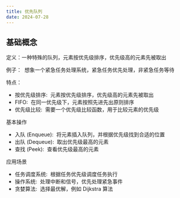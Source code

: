 ```yaml
---
title: 优先队列
date: 2024-07-28
---
```

## 基础概念

定义：一种特殊的队列，元素按优先级排序，优先级高的元素先被取出

例子：  想象一个紧急任务处理系统，紧急任务优先处理，非紧急任务等待

特点：

- 按优先级排序:  元素按优先级排序，优先级高的元素先被取出
- FIFO:  在同一优先级下，元素按照先进先出原则排序
- 优先级比较:  需要一个优先级比较函数，用于比较元素的优先级

基本操作

- 入队 (Enqueue):  将元素插入队列，并根据优先级找到合适的位置
- 出队 (Dequeue):  取出优先级最高的元素
- 查找 (Peek):  查看优先级最高的元素

应用场景

- 任务调度系统:  根据任务优先级调度任务执行
- 操作系统:  处理中断和信号，优先处理紧急事件
- 贪婪算法:  选择最优解，例如 Dijkstra 算法

